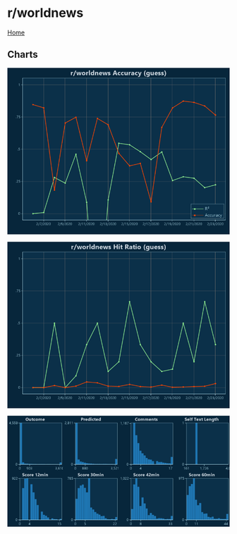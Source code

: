 # r/worldnews

[Home](../index.md)

## Charts

![r/worldnews R² (guess)](../images/guess_worldnews_Accuracy.png "r/worldnews R² (guess)")

![r/worldnews Hit Ratio (guess)](../images/guess_worldnews_HitRatio.png "r/worldnews Hit Ratio (guess)")

![r/worldnews Distributions (guess)](../images/guess_worldnews_Distributions.png "r/worldnews Distributions (guess)")

